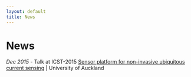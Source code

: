 ```yaml
---
layout: default
title: News
---
```

# News

*Dec 2015* - Talk at ICST-2015 [Sensor platform for non-invasive ubiquitous current sensing](https://ieeexplore.ieee.org/abstract/document/7796322)  | University of Auckland 

